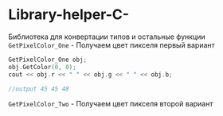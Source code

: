 # Library-helper-C-
Библиотека для конвертации типов и остальные функции
` GetPixelColor_One ` - Получаем цвет пикселя первый вариант

``` C++
GetPixelColor_One obj;
obj.GetColor(0, 0);
cout << obj.r << " " << obj.g << " " << obj.b;

//output 45 45 48
```


` GetPixelColor_Two ` - Получаем цвет пикселя второй вариант
